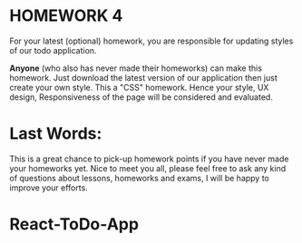 # HOMEWORK 4
  
  For your latest (optional) homework, you are responsible for updating styles of our todo application.
  
  **Anyone** (who also has never made their homeworks) can make this homework. Just download the latest version of 
  our application then just create your own style. This a "CSS" homework. Hence your style, UX design, Responsiveness
   of the page will be considered and evaluated.
  
  # Last Words:
  
  This is a great chance to pick-up homework points if you have never made your homeworks yet. Nice to meet you all, 
  please feel free to ask any kind of questions about lessons, homeworks and exams, I will be happy to improve your 
  efforts.

# React-ToDo-App
